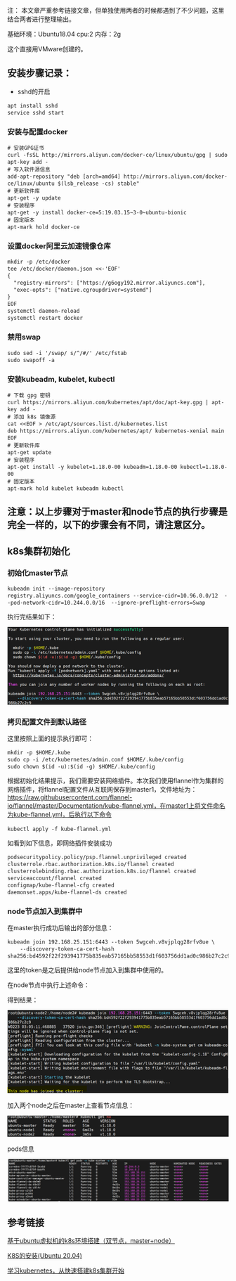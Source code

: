注： 本文章严重参考链接文章，但单独使用两者的时候都遇到了不少问题，这里结合两者进行整理输出。

基础环境：Ubuntu18.04 cpu:2 内存：2g

这个直接用VMware创建的。

## 安装步骤记录：

* sshd的开启

```shell
apt install sshd
service sshd start
```

### 安装与配置docker

```shell
# 安装GPG证书
curl -fsSL http://mirrors.aliyun.com/docker-ce/linux/ubuntu/gpg | sudo apt-key add -
# 写入软件源信息
add-apt-repository "deb [arch=amd64] http://mirrors.aliyun.com/docker-ce/linux/ubuntu $(lsb_release -cs) stable"
# 更新软件库
apt-get -y update
# 安装程序
apt-get -y install docker-ce=5:19.03.15~3-0~ubuntu-bionic
# 固定版本
apt-mark hold docker-ce

```

### 设置docker阿里云加速镜像仓库

```shell
mkdir -p /etc/docker
tee /etc/docker/daemon.json <<-'EOF'
{
  "registry-mirrors": ["https://g6ogy192.mirror.aliyuncs.com"],
  "exec-opts": ["native.cgroupdriver=systemd"] 
}
EOF
systemctl daemon-reload
systemctl restart docker

```

### 禁用swap

```sudo
sudo sed -i '/swap/ s/^/#/' /etc/fstab 
sudo swapoff -a
```

### 安装kubeadm, kubelet, kubectl

```shell
# 下载 gpg 密钥
curl https://mirrors.aliyun.com/kubernetes/apt/doc/apt-key.gpg | apt-key add -
# 添加 k8s 镜像源
cat <<EOF > /etc/apt/sources.list.d/kubernetes.list
deb https://mirrors.aliyun.com/kubernetes/apt/ kubernetes-xenial main
EOF
# 更新软件库
apt-get update
# 安装程序
apt-get install -y kubelet=1.18.0-00 kubeadm=1.18.0-00 kubectl=1.18.0-00
# 固定版本
apt-mark hold kubelet kubeadm kubectl

```


## **注意：以上步骤对于master和node节点的执行步骤是完全一样的，以下的步骤会有不同，请注意区分。**


## k8s集群初始化

### 初始化master节点

```sudo
kubeadm init --image-repository registry.aliyuncs.com/google_containers --service-cidr=10.96.0.0/12  --pod-network-cidr=10.244.0.0/16  --ignore-preflight-errors=Swap
```

执行完结果如下：

![image.png](assets/image-20220223104649-zp150m7.png)


### 拷贝配置文件到默认路径

这里按照上面的提示执行即可：

```sudo
mkdir -p $HOME/.kube
sudo cp -i /etc/kubernetes/admin.conf $HOME/.kube/config
sudo chown $(id -u):$(id -g) $HOME/.kube/config
```

根据初始化结果提示，我们需要安装网络插件。本次我们使用flannel作为集群的网络插件，将flannel配置文件从互联网保存到master1，文件地址为：https://raw.githubusercontent.com/flannel-io/flannel/master/Documentation/kube-flannel.yml，在master1上将文件命名为kube-flannel.yml，后执行以下命令

`kubectl apply -f kube-flannel.yml`  
  
如看到如下信息，即网络插件安装成功

```sudo
podsecuritypolicy.policy/psp.flannel.unprivileged created
clusterrole.rbac.authorization.k8s.io/flannel created
clusterrolebinding.rbac.authorization.k8s.io/flannel created
serviceaccount/flannel created
configmap/kube-flannel-cfg created
daemonset.apps/kube-flannel-ds created
```

### node节点加入到集群中

在master执行成功后输出的部分信息：

```sudo
kubeadm join 192.168.25.151:6443 --token 5wgceh.v8vjplqg28rfv8ue \
    --discovery-token-ca-cert-hash sha256:bd4592f22f293941775b835eab57165bb58553d1f603756dd1ad0c986b27c2c9
```

这里的token是之后提供给node节点加入到集群中使用的。

在node节点中执行上述命令：

得到结果：

![image.png](assets/image-20220223110736-bcjuwau.png)

加入两个node之后在master上查看节点信息：

![image.png](assets/image-20220223113642-fn3ucrg.png)

pods信息

![image.png](assets/image-20220223113832-ukkz9gd.png)

## 参考链接

[基于ubuntu虚拟机的k8s环境搭建（双节点，master+node）](https://segmentfault.com/a/1190000021561713)

[K8S的安装(Ubuntu 20.04)](https://www.jianshu.com/p/520d6414a4ab)

[学习kubernetes，从快速搭建k8s集群开始](https://blog.csdn.net/qq_34330286/article/details/118004838?spm=1001.2014.3001.5502)
